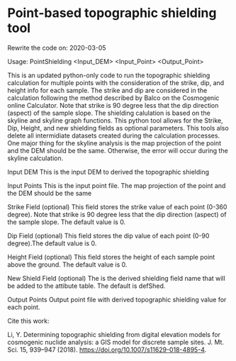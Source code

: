 # Point-based topographic shielding tool

Rewrite the code on: 2020-03-05

Usage: PointShielding <Input_DEM> <Input_Point> <StrikeField> <DipField> <HeightField> <ShieldField> <Output_Point>  

This is an updated python-only code to run the topographic shielding calculation for multiple points with the consideration of the strike, dip, and height info for each sample. The strike and dip are considered in the calculation following the method described by Balco on the Cosmogenic online Calculator. Note that strike is 90 degree less that the dip direction (aspect) of the sample slope. The shielding calulation is based on the skyline and skyline graph functions. This python tool allows for the Strike, Dip, Height, and new shielding fields as optional parameters. This tools also delete all intermidiate datasets created during the calculation processes. One major thing for the skyline analysis is the map projection of the point and the DEM should be the same. Otherwise, the error will occur during the skyline calculation. 

Input DEM
This is the input DEM to derived the topographic shielding

Input Points
This is the input point file. The map projection of the point and the DEM should be the same

Strike Field (optional)
This field stores the strike value of each point (0-360 degree). Note that strike is 90 degree less that the dip direction (aspect) of the sample slope. The default value is 0.

Dip Field (optional)
This field stores the dip value of each point (0-90 degree).The default value is 0.

Height Field (optional)
This field stores the height of each sample point above the ground. The default value is 0.

New Shield Field (optional)
The is the derived shielding field name that will be added to the attibute table. The default is defShed.

Output Points
Output point file with derived topographic shielding value for each point.

Cite this work:

Li, Y. Determining topographic shielding from digital elevation models for cosmogenic nuclide analysis: a GIS model for discrete sample sites. J. Mt. Sci. 15, 939–947 (2018). https://doi.org/10.1007/s11629-018-4895-4.
